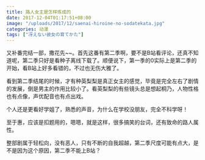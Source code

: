 ```yaml
---
title: 路人女主是怎样炼成的
date: 2017-12-04T01:17:51+08:00
image: "/uploads/2017/12/saenai-hiroine-no-sodatekata.jpg"
categories: 动漫
tags: ["冴えない彼女の育てかた"]
---
```


又补番完结一部，撒花先~~。首先这番有第二季啊，要不是B站看评论，还真不知道呢，第二季只好是看种子离线下载了。顺便说下，第一季的0实际上是第二季的开始，看B站上好多看错的，不过也无伤大雅了。

看到第二季结尾的时候，才有种英梨梨是真正女主的感觉，毕竟是完全左右了剧情的发展，倒是男主的作用比较小了。看英梨梨的有些镜头总是想起桐乃，人物性格也有点像，声优配音也有点出戏。

个人还是更看好学姐了，熟悉的声音，为什么在学校没朋友，完全不科学呀！

至于惠，应该是扣题用的，嗯嗯，就是这样，很多搞笑的台词，还有致命的路人属性。

整部剧属于轻松向，没有恶人，只有不断的自我超越，第二季尺度可能有点大，是不是因为这个原因，第二季不能上B站？
